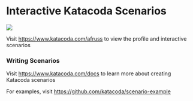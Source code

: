 # Interactive Katacoda Scenarios

[![](http://shields.katacoda.com/katacoda/afruss/count.svg)](https://www.katacoda.com/afruss "Get your profile on Katacoda.com")

Visit https://www.katacoda.com/afruss to view the profile and interactive scenarios

### Writing Scenarios
Visit https://www.katacoda.com/docs to learn more about creating Katacoda scenarios

For examples, visit https://github.com/katacoda/scenario-example

